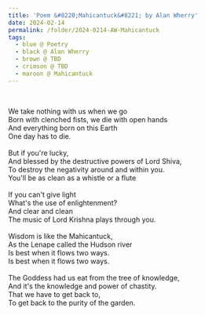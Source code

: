 ```yaml
---
title: 'Poem &#8220;Mahicantuck&#8221; by Alan Wherry'
date: 2024-02-14
permalink: /folder/2024-0214-AW-Mahicantuck
tags:
  - blue @ Poetry
  - black @ Alan Wherry
  - brown @ TBD
  - crimson @ TBD
  - maroon @ Mahicantuck
---
```


<br>

<p>
We take nothing with us when we go<br>
Born with clenched fists, we die with open hands<br>
And everything born on this Earth<br>
One day has to die.<br>
<br>
But if you're lucky,<br>
And blessed by the destructive powers of Lord Shiva,<br>
To destroy the negativity around and within you.<br>
You'll be as clean as a whistle or a flute<br>
<br>
If you can't give light<br>
What's the use of enlightenment?<br>
And clear and clean<br>
The music of Lord Krishna plays through you.<br>
<br>
Wisdom is like the Mahicantuck,<br>
As the Lenape called the Hudson river<br>
Is best when it flows two ways.<br>
Is best when it flows two ways.<br>
<br>
The Goddess had us eat from the tree of knowledge,<br>
And it's the knowledge and power of chastity.<br>
That we have to get back to,<br>
To get back to the purity of the garden.<br>
</p>